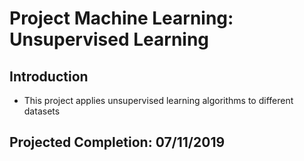 # Project Machine Learning: Unsupervised Learning

## Introduction
* This project applies unsupervised learning algorithms to different datasets

## Projected Completion: 07/11/2019

